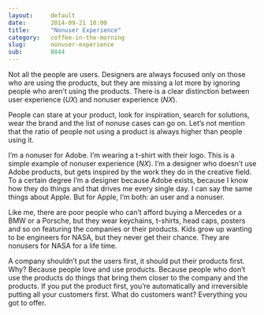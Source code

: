 ```yaml
---
layout:     default
date:       2014-09-21 10:00
title:      "Nonuser Experience"
category:   coffee-in-the-morning
slug:       nonuser-experience
sub:        8844
---
```


Not all the people are users. Designers are always focused only on those who are using the products, but they are missing a lot more by ignoring people who aren’t using the products. There is a clear distinction between user experience (*UX*) and nonuser experience (*NX*).

People can stare at your product, look for inspiration, search for solutions, wear the brand and the list of nonuse cases can go on. Let’s not mention that the ratio of people not using a product is always higher than people using it.

I’m a nonuser for Adobe. I’m wearing a t-shirt with their logo. This is a simple example of nonuser experience (*NX*). I’m a designer who doesn’t use Adobe products, but gets inspired by the work they do in the creative field. To a certain degree I’m a designer because Adobe exists, because I know how they do things and that drives me every single day. I can say the same things about Apple. But for Apple, I’m both: an user and a nonuser.

Like me, there are poor people who can’t afford buying a Mercedes or a BMW or a Porsche, but they wear keychains, t-shirts, head caps, posters and so on featuring the companies or their products. Kids grow up wanting to be engineers for NASA, but they never get their chance. They are nonusers for NASA for a life time.

A company shouldn’t put the users first, it should put their products first. Why? Because people love and use products. Because people who don’t use the products do things that bring them closer to the company and the products. If you put the product first, you’re automatically and irreversible putting all your customers first. What do customers want? Everything you got to offer.